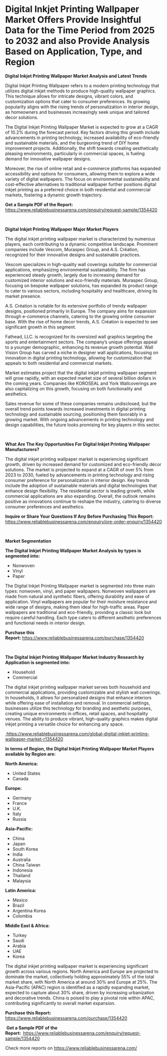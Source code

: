 <p><h1>Digital Inkjet Printing Wallpaper Market Offers Provide Insightful Data for the Time Period from 2025 to 2032 and also Provide Analysis Based on Application, Type, and Region</h1></p><p><strong>Digital Inkjet Printing Wallpaper Market Analysis and Latest Trends</strong></p>
<p><p>Digital Inkjet Printing Wallpaper refers to a modern printing technology that utilizes digital inkjet methods to produce high-quality wallpaper graphics. This technique allows for intricate designs, vibrant colors, and customization options that cater to consumer preferences. Its growing popularity aligns with the rising trends of personalization in interior design, as homeowners and businesses increasingly seek unique and tailored decor solutions.</p><p>The Digital Inkjet Printing Wallpaper Market is expected to grow at a CAGR of 10.2% during the forecast period. Key factors driving this growth include advancements in printing technology, increased availability of eco-friendly and sustainable materials, and the burgeoning trend of DIY home improvement projects. Additionally, the shift towards creating aesthetically pleasing environments, particularly in commercial spaces, is fueling demand for innovative wallpaper designs.</p><p>Moreover, the rise of online retail and e-commerce platforms has expanded accessibility and options for consumers, allowing them to explore a wide variety of digital wallpapers. The focus on environmental sustainability and cost-effective alternatives to traditional wallpaper further positions digital inkjet printing as a preferred choice in both residential and commercial markets, fostering a dynamic growth trajectory.</p></p>
<p><strong>Get a Sample PDF of the Report:&nbsp;</strong> <a href="https://www.reliablebusinessarena.com/enquiry/request-sample/1354420?utm_campaign=3013&utm_medium=2&utm_source=Github&utm_content=ia&utm_term=05042025&utm_id=digital-inkjet-printing-wallpaper">https://www.reliablebusinessarena.com/enquiry/request-sample/1354420</a></p>
<p>&nbsp;</p>
<p><strong>Digital Inkjet Printing Wallpaper Major Market Players</strong></p>
<p><p>The digital inkjet printing wallpaper market is characterized by numerous players, each contributing to a dynamic competitive landscape. Prominent companies include Vescom, Muraspec Group, and A.S. Création, recognized for their innovative designs and sustainable practices. </p><p>Vescom specializes in high-quality wall coverings suitable for commercial applications, emphasizing environmental sustainability. The firm has experienced steady growth, largely due to increasing demand for customized interior solutions and eco-friendly materials. Muraspec Group, focusing on bespoke wallpaper solutions, has expanded its product range to cater to various sectors, including hospitality and healthcare, driving its market presence.</p><p>A.S. Création is notable for its extensive portfolio of trendy wallpaper designs, positioned primarily in Europe. The company aims for expansion through e-commerce channels, catering to the growing online consumer base. With the rise of home decor trends, A.S. Création is expected to see significant growth in this segment.</p><p>Fathead, LLC. is recognized for its oversized wall graphics targeting the sports and entertainment sectors. The company’s unique offerings appeal to a younger demographic, enhancing its revenue growth potential. Wall Vision Group has carved a niche in designer wall applications, focusing on innovation in digital printing technology, allowing for customization that appeals to both residential and commercial markets.</p><p>Market estimates project that the digital inkjet printing wallpaper segment will grow rapidly, with an expected market size of several billion dollars in the coming years. Companies like KOROSEAL and York Wallcoverings are also capitalizing on this growth, focusing on both functionality and aesthetics.</p><p>Sales revenue for some of these companies remains undisclosed, but the overall trend points towards increased investments in digital printing technology and sustainable sourcing, positioning them favorably in a growing market. With ongoing advancements in printing technology and design capabilities, the future looks promising for key players in this sector.</p></p>
<p>&nbsp;</p>
<p><strong>What Are The Key Opportunities For Digital Inkjet Printing Wallpaper Manufacturers?</strong></p>
<p><p>The digital inkjet printing wallpaper market is experiencing significant growth, driven by increased demand for customized and eco-friendly décor solutions. The market is projected to expand at a CAGR of over 5% from 2023 to 2030, fueled by advancements in printing technology and rising consumer preference for personalization in interior design. Key trends include the adoption of sustainable materials and digital technologies that enhance design flexibility. The residential sector is leading growth, while commercial applications are also expanding. Overall, the outlook remains positive as innovations continue to reshape the industry, catering to diverse consumer preferences and aesthetics.</p></p>
<p><strong>Inquire or Share Your Questions If Any Before Purchasing This Report:</strong> <a href="https://www.reliablebusinessarena.com/enquiry/pre-order-enquiry/1354420?utm_campaign=3013&utm_medium=2&utm_source=Github&utm_content=ia&utm_term=05042025&utm_id=digital-inkjet-printing-wallpaper">https://www.reliablebusinessarena.com/enquiry/pre-order-enquiry/1354420</a></p>
<p>&nbsp;</p>
<p><strong>Market Segmentation</strong></p>
<p><strong>The Digital Inkjet Printing Wallpaper Market Analysis by types is segmented into:</strong></p>
<p><ul><li>Nonwoven</li><li>Vinyl</li><li>Paper</li></ul></p>
<p><p>The Digital Inkjet Printing Wallpaper market is segmented into three main types: nonwoven, vinyl, and paper wallpapers. Nonwoven wallpapers are made from natural and synthetic fibers, offering durability and ease of application. Vinyl wallpapers are popular for their moisture resistance and wide range of designs, making them ideal for high-traffic areas. Paper wallpapers are traditional and eco-friendly, providing a classic look but require careful handling. Each type caters to different aesthetic preferences and functional needs in interior design.</p></p>
<p><strong>Purchase this Report:&nbsp;</strong><a href="https://www.reliablebusinessarena.com/purchase/1354420?utm_campaign=3013&utm_medium=2&utm_source=Github&utm_content=ia&utm_term=05042025&utm_id=digital-inkjet-printing-wallpaper">https://www.reliablebusinessarena.com/purchase/1354420</a></p>
<p>&nbsp;</p>
<p><strong>The Digital Inkjet Printing Wallpaper Market Industry Research by Application is segmented into:</strong></p>
<p><ul><li>Household</li><li>Commercial</li></ul></p>
<p><p>The digital inkjet printing wallpaper market serves both household and commercial applications, providing customizable and stylish wall coverings. In households, it allows for personalized designs that enhance interiors while offering ease of installation and removal. In commercial settings, businesses utilize this technology for branding and aesthetic purposes, creating unique environments in offices, retail spaces, and hospitality venues. The ability to produce vibrant, high-quality graphics makes digital inkjet printing a versatile choice for enhancing any space.</p></p>
<p><a href="https://www.reliablebusinessarena.com/global-digital-inkjet-printing-wallpaper-market-r1354420?utm_campaign=3013&utm_medium=2&utm_source=Github&utm_content=ia&utm_term=05042025&utm_id=digital-inkjet-printing-wallpaper">&nbsp;https://www.reliablebusinessarena.com/global-digital-inkjet-printing-wallpaper-market-r1354420</a></p>
<p><strong>In terms of Region, the Digital Inkjet Printing Wallpaper Market Players available by Region are:</strong></p>
<p>
    <p> <strong> North America: </strong>
        <ul>
            <li>United States</li>
            <li>Canada</li>
        </ul>
        </p> 
    <p> <strong> Europe: </strong>
        <ul>
            <li>Germany</li>
            <li>France</li>
            <li>U.K.</li>
            <li>Italy</li>
            <li>Russia</li>
        </ul>
        </p> 
    <p> <strong> Asia-Pacific: </strong>
        <ul>
            <li>China</li>
            <li>Japan</li>
            <li>South Korea</li>
            <li>India</li>
            <li>Australia</li>
            <li>China Taiwan</li>
            <li>Indonesia</li>
            <li>Thailand</li>
            <li>Malaysia</li>
        </ul>
        </p> 
    <p> <strong> Latin America: </strong>
        <ul>
            <li>Mexico</li>
            <li>Brazil</li>
            <li>Argentina Korea</li>
            <li>Colombia</li>
        </ul>
        </p> 
    <p> <strong> Middle East & Africa: </strong>
        <ul>
            <li>Turkey</li>
            <li>Saudi</li>
            <li>Arabia</li>
            <li>UAE</li>
            <li>Korea</li>
        </ul>
    </p>
    </p>
<p><p>The digital inkjet printing wallpaper market is experiencing significant growth across various regions. North America and Europe are projected to dominate the market, collectively holding approximately 55% of the total market share, with North America at around 30% and Europe at 25%. The Asia-Pacific (APAC) region is identified as a rapidly expanding market, expected to capture about 30% share, driven by increasing urbanization and decorative trends. China is poised to play a pivotal role within APAC, contributing significantly to overall market expansion.</p></p>
<p><strong>Purchase this Report: </strong><a href="https://www.reliablebusinessarena.com/purchase/1354420?utm_campaign=3013&utm_medium=2&utm_source=Github&utm_content=ia&utm_term=05042025&utm_id=digital-inkjet-printing-wallpaper">https://www.reliablebusinessarena.com/purchase/1354420</a></p>
<p>&nbsp;<strong>Get a Sample PDF of the Report:&nbsp;&nbsp;</strong><a href="https://www.reliablebusinessarena.com/enquiry/request-sample/1354420?utm_campaign=3013&utm_medium=2&utm_source=Github&utm_content=ia&utm_term=05042025&utm_id=digital-inkjet-printing-wallpaper">https://www.reliablebusinessarena.com/enquiry/request-sample/1354420</a></p>
<p><strong></strong></p>
<p>Check more reports on <a href="https://www.reliablebusinessarena.com/?utm_campaign=3013&utm_medium=2&utm_source=Github&utm_content=ia&utm_term=05042025&utm_id=digital-inkjet-printing-wallpaper">https://www.reliablebusinessarena.com/</a></p>